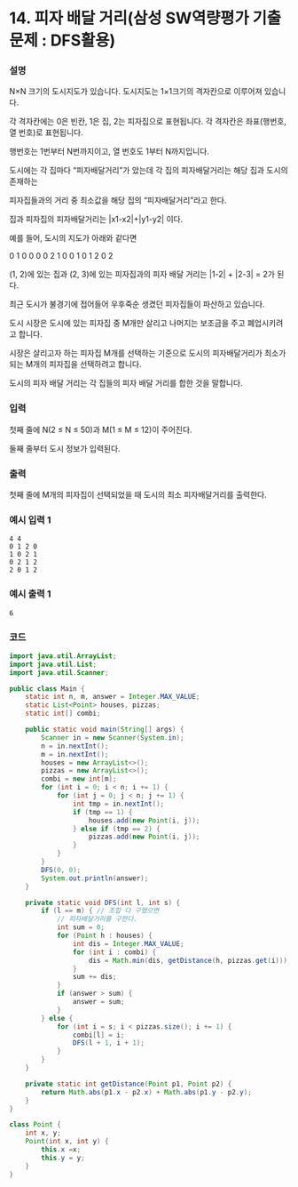 # 14. 피자 배달 거리(삼성 SW역량평가 기출문제 : DFS활용)

### 설명
N×N 크기의 도시지도가 있습니다. 도시지도는 1×1크기의 격자칸으로 이루어져 있습니다.

각 격자칸에는 0은 빈칸, 1은 집, 2는 피자집으로 표현됩니다. 각 격자칸은 좌표(행번호, 열 번호)로 표현됩니다.

행번호는 1번부터 N번까지이고, 열 번호도 1부터 N까지입니다.

도시에는 각 집마다 “피자배달거리”가 았는데 각 집의 피자배달거리는 해당 집과 도시의 존재하는

피자집들과의 거리 중 최소값을 해당 집의 “피자배달거리”라고 한다.

집과 피자집의 피자배달거리는 |x1-x2|+|y1-y2| 이다.

예를 들어, 도시의 지도가 아래와 같다면

0 1 0 0
0 0 2 1
0 0 1 0
1 2 0 2

(1, 2)에 있는 집과 (2, 3)에 있는 피자집과의 피자 배달 거리는 |1-2| + |2-3| = 2가 된다.

최근 도시가 불경기에 접어들어 우후죽순 생겼던 피자집들이 파산하고 있습니다.

도시 시장은 도시에 있는 피자집 중 M개만 살리고 나머지는 보조금을 주고 폐업시키려고 합니다.

시장은 살리고자 하는 피자집 M개를 선택하는 기준으로 도시의 피자배달거리가 최소가 되는 M개의 피자집을 선택하려고 합니다.

도시의 피자 배달 거리는 각 집들의 피자 배달 거리를 합한 것을 말합니다.


### 입력
첫째 줄에 N(2 ≤ N ≤ 50)과 M(1 ≤ M ≤ 12)이 주어진다.

둘째 줄부터 도시 정보가 입력된다.


### 출력
첫째 줄에 M개의 피자집이 선택되었을 때 도시의 최소 피자배달거리를 출력한다.


### 예시 입력 1
```
4 4
0 1 2 0
1 0 2 1
0 2 1 2
2 0 1 2
```

### 예시 출력 1
```
6
```

### 코드 
```java
import java.util.ArrayList;
import java.util.List;
import java.util.Scanner;

public class Main {
    static int n, m, answer = Integer.MAX_VALUE;
    static List<Point> houses, pizzas;
    static int[] combi;

    public static void main(String[] args) {
        Scanner in = new Scanner(System.in);
        n = in.nextInt();
        m = in.nextInt();
        houses = new ArrayList<>();
        pizzas = new ArrayList<>();
        combi = new int[m];
        for (int i = 0; i < n; i += 1) {
            for (int j = 0; j < n; j += 1) {
                int tmp = in.nextInt();
                if (tmp == 1) {
                    houses.add(new Point(i, j));
                } else if (tmp == 2) {
                    pizzas.add(new Point(i, j));
                }
            }
        }
        DFS(0, 0);
        System.out.println(answer);
    }

    private static void DFS(int l, int s) {
        if (l == m) { // 조합 다 구했으면
            // 피자배달거리를 구한다.
            int sum = 0;
            for (Point h : houses) {
                int dis = Integer.MAX_VALUE;
                for (int i : combi) {
                    dis = Math.min(dis, getDistance(h, pizzas.get(i)));
                }
                sum += dis;
            }
            if (answer > sum) {
                answer = sum;
            }
        } else {
            for (int i = s; i < pizzas.size(); i += 1) {
                combi[l] = i;
                DFS(l + 1, i + 1);
            }
        }
    }

    private static int getDistance(Point p1, Point p2) {
        return Math.abs(p1.x - p2.x) + Math.abs(p1.y - p2.y);
    }
}

class Point {
    int x, y;
    Point(int x, int y) {
        this.x =x;
        this.y = y;
    }
}
```